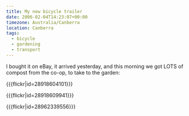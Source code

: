 ```yaml
---
title: My new bicycle trailer
date: 2006-02-04T14:23:07+00:00
timezone: Australia/Canberra
location: Canberra
tags:
  - bicycle
  - gardening
  - transport
---
```

I bought it on eBay, it arrived yesterday, and this morning we got LOTS of compost from the co-op, to take to the garden:

{{{flickr|id=28918604101}}}

{{{flickr|id=28918609941}}}

{{{flickr|id=28962339556}}}
